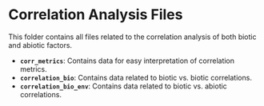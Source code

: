 # Correlation Analysis Files

This folder contains all files related to the correlation analysis of both biotic and abiotic factors.

- **`corr_metrics`**: Contains data for easy interpretation of correlation metrics.
- **`correlation_bio`**: Contains data related to biotic vs. biotic correlations.
- **`correlation_bio_env`**: Contains data related to biotic vs. abiotic correlations.
